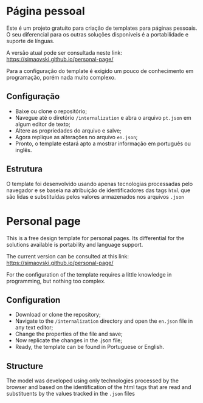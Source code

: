 # Página pessoal

Este é um projeto gratuito para criação de templates para páginas pessoais. O seu diferencial para os outras soluções disponíveis é a portabilidade e suporte de línguas.

A versão atual pode ser consultada neste link: https://simaovski.github.io/personal-page/

Para a configuração do template é exigido um pouco de conhecimento em programação, porém nada muito complexo. 

## Configuração
- Baixe ou clone o repositório;
- Navegue até o diretório `/internalization` e abra o arquivo `pt.json` em algum editor de texto;
- Altere as propriedades do arquivo e salve;
- Agora replique as alterações no arquivo `en.json`;
- Pronto, o template estará apto a mostrar informação em português ou inglês.

## Estrutura
O template foi desenvolvido usando apenas tecnologias processadas pelo navegador e se baseia na atribuição de identificadores das tags `html` que são lidas e substituídas pelos valores armazenados nos arquivos `.json`


# Personal page
This is a free design template for personal pages. Its differential for the solutions available is portability and language support.

The current version can be consulted at this link: https://simaovski.github.io/personal-page/

For the configuration of the template requires a little knowledge in programming, but nothing too complex.

## Configuration
- Download or clone the repository;
- Navigate to the `/internalization` directory and open the `en.json` file in any text editor;
- Change the properties of the file and save;
- Now replicate the changes in the .json file;
- Ready, the template can be found in Portuguese or English.

## Structure
The model was developed using only technologies processed by the browser and based on the identification of the html tags that are read and substituents by the values ​​tracked in the `.json` files
